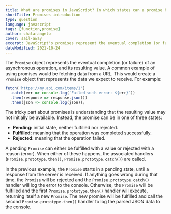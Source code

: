 ```yaml
---
title: What are promises in JavaScript? In which states can a promise be?
shortTitle: Promises introduction
type: question
language: javascript
tags: [function,promise]
author: chalarangelo
cover: sail-away
excerpt: JavaScript's promises represent the eventual completion (or failure) of asynchronous operations and their resulting value.
dateModified: 2021-10-24
---
```


The `Promise` object represents the eventual completion (or failure) of an asynchronous operation, and its resulting value. A common example of using promises would be fetching data from a URL. This would create a `Promise` object that represents the data we expect to receive. For example:

```js
fetch('https://my.api.com/items/1')
  .catch(err => console.log(`Failed with error: ${err}`))
  .then(response => response.json())
  .then(json => console.log(json));
```

The tricky part about promises is understanding that the resulting value may not initially be available. Instead, the promise can be in one of three states:

- **Pending:** initial state, neither fulfilled nor rejected.
- **Fulfilled:** meaning that the operation was completed successfully.
- **Rejected:** meaning that the operation failed.

A pending `Promise` can either be fulfilled with a value or rejected with a reason (error). When either of these happens, the associated handlers (`Promise.prototype.then()`, `Promise.prototype.catch()`) are called.

In the previous example, the `Promise` starts in a pending state, until a response from the server is received. If anything goes wrong during that time, the `Promise` will be rejected and the `Promise.prototype.catch()` handler will log the error to the console. Otherwise, the `Promise` will be fulfilled and the first `Promise.prototype.then()` handler will execute, returning itself a new `Promise`. The new promise will be fulfilled and call the second `Promise.prototype.then()` handler to log the parsed JSON data to the console.
